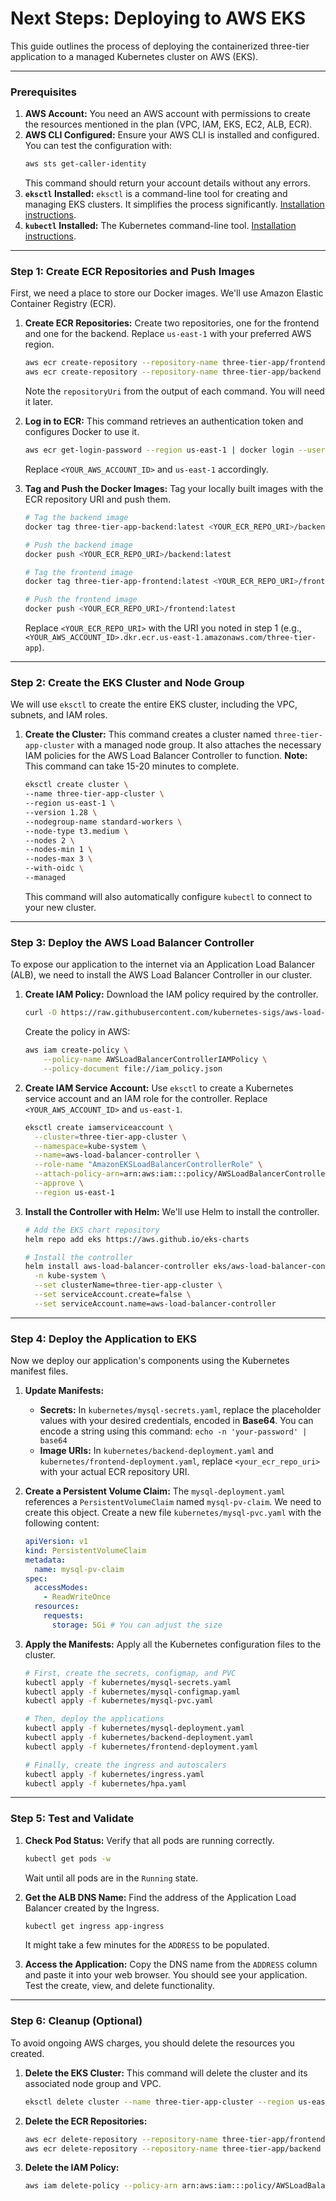 # Next Steps: Deploying to AWS EKS

This guide outlines the process of deploying the containerized three-tier application to a managed Kubernetes cluster on AWS (EKS).

---

### **Prerequisites**

1.  **AWS Account:** You need an AWS account with permissions to create the resources mentioned in the plan (VPC, IAM, EKS, EC2, ALB, ECR).
2.  **AWS CLI Configured:** Ensure your AWS CLI is installed and configured. You can test the configuration with:
    ```bash
    aws sts get-caller-identity
    ```
    This command should return your account details without any errors.
3.  **`eksctl` Installed:** `eksctl` is a command-line tool for creating and managing EKS clusters. It simplifies the process significantly. [Installation instructions](https://docs.aws.amazon.com/eks/latest/userguide/eksctl.html).
4.  **`kubectl` Installed:** The Kubernetes command-line tool. [Installation instructions](https://kubernetes.io/docs/tasks/tools/install-kubectl-linux/).

---

### **Step 1: Create ECR Repositories and Push Images**

First, we need a place to store our Docker images. We'll use Amazon Elastic Container Registry (ECR).

1.  **Create ECR Repositories:**
    Create two repositories, one for the frontend and one for the backend. Replace `us-east-1` with your preferred AWS region.
    ```bash
    aws ecr create-repository --repository-name three-tier-app/frontend --region us-east-1
    aws ecr create-repository --repository-name three-tier-app/backend --region us-east-1
    ```
    Note the `repositoryUri` from the output of each command. You will need it later.

2.  **Log in to ECR:**
    This command retrieves an authentication token and configures Docker to use it.
    ```bash
    aws ecr get-login-password --region us-east-1 | docker login --username AWS --password-stdin <YOUR_AWS_ACCOUNT_ID>.dkr.ecr.us-east-1.amazonaws.com
    ```
    Replace `<YOUR_AWS_ACCOUNT_ID>` and `us-east-1` accordingly.

3.  **Tag and Push the Docker Images:**
    Tag your locally built images with the ECR repository URI and push them.
    ```bash
    # Tag the backend image
    docker tag three-tier-app-backend:latest <YOUR_ECR_REPO_URI>/backend:latest

    # Push the backend image
    docker push <YOUR_ECR_REPO_URI>/backend:latest

    # Tag the frontend image
    docker tag three-tier-app-frontend:latest <YOUR_ECR_REPO_URI>/frontend:latest

    # Push the frontend image
    docker push <YOUR_ECR_REPO_URI>/frontend:latest
    ```
    Replace `<YOUR_ECR_REPO_URI>` with the URI you noted in step 1 (e.g., `<YOUR_AWS_ACCOUNT_ID>.dkr.ecr.us-east-1.amazonaws.com/three-tier-app`).

---

### **Step 2: Create the EKS Cluster and Node Group**

We will use `eksctl` to create the entire EKS cluster, including the VPC, subnets, and IAM roles.

1.  **Create the Cluster:**
    This command creates a cluster named `three-tier-app-cluster` with a managed node group. It also attaches the necessary IAM policies for the AWS Load Balancer Controller to function.
    **Note:** This command can take 15-20 minutes to complete.
    ```bash
    eksctl create cluster \
    --name three-tier-app-cluster \
    --region us-east-1 \
    --version 1.28 \
    --nodegroup-name standard-workers \
    --node-type t3.medium \
    --nodes 2 \
    --nodes-min 1 \
    --nodes-max 3 \
    --with-oidc \
    --managed
    ```
    This command will also automatically configure `kubectl` to connect to your new cluster.

---

### **Step 3: Deploy the AWS Load Balancer Controller**

To expose our application to the internet via an Application Load Balancer (ALB), we need to install the AWS Load Balancer Controller in our cluster.

1.  **Create IAM Policy:**
    Download the IAM policy required by the controller.
    ```bash
    curl -O https://raw.githubusercontent.com/kubernetes-sigs/aws-load-balancer-controller/v2.7.2/docs/install/iam_policy.json
    ```
    Create the policy in AWS:
    ```bash
    aws iam create-policy \
        --policy-name AWSLoadBalancerControllerIAMPolicy \
        --policy-document file://iam_policy.json
    ```

2.  **Create IAM Service Account:**
    Use `eksctl` to create a Kubernetes service account and an IAM role for the controller. Replace `<YOUR_AWS_ACCOUNT_ID>` and `us-east-1`.
    ```bash
    eksctl create iamserviceaccount \
      --cluster=three-tier-app-cluster \
      --namespace=kube-system \
      --name=aws-load-balancer-controller \
      --role-name "AmazonEKSLoadBalancerControllerRole" \
      --attach-policy-arn=arn:aws:iam:::policy/AWSLoadBalancerControllerIAMPolicy \
      --approve \
      --region us-east-1
    ```

3.  **Install the Controller with Helm:**
    We'll use Helm to install the controller.
    ```bash
    # Add the EKS chart repository
    helm repo add eks https://aws.github.io/eks-charts

    # Install the controller
    helm install aws-load-balancer-controller eks/aws-load-balancer-controller \
      -n kube-system \
      --set clusterName=three-tier-app-cluster \
      --set serviceAccount.create=false \
      --set serviceAccount.name=aws-load-balancer-controller
    ```

---

### **Step 4: Deploy the Application to EKS**

Now we deploy our application's components using the Kubernetes manifest files.

1.  **Update Manifests:**
    -   **Secrets:** In `kubernetes/mysql-secrets.yaml`, replace the placeholder values with your desired credentials, encoded in **Base64**.
        You can encode a string using this command: `echo -n 'your-password' | base64`
    -   **Image URIs:** In `kubernetes/backend-deployment.yaml` and `kubernetes/frontend-deployment.yaml`, replace `<your_ecr_repo_uri>` with your actual ECR repository URI.

2.  **Create a Persistent Volume Claim:**
    The `mysql-deployment.yaml` references a `PersistentVolumeClaim` named `mysql-pv-claim`. We need to create this object. Create a new file `kubernetes/mysql-pvc.yaml` with the following content:
    ```yaml
    apiVersion: v1
    kind: PersistentVolumeClaim
    metadata:
      name: mysql-pv-claim
    spec:
      accessModes:
        - ReadWriteOnce
      resources:
        requests:
          storage: 5Gi # You can adjust the size
    ```

3.  **Apply the Manifests:**
    Apply all the Kubernetes configuration files to the cluster.
    ```bash
    # First, create the secrets, configmap, and PVC
    kubectl apply -f kubernetes/mysql-secrets.yaml
    kubectl apply -f kubernetes/mysql-configmap.yaml
    kubectl apply -f kubernetes/mysql-pvc.yaml

    # Then, deploy the applications
    kubectl apply -f kubernetes/mysql-deployment.yaml
    kubectl apply -f kubernetes/backend-deployment.yaml
    kubectl apply -f kubernetes/frontend-deployment.yaml

    # Finally, create the ingress and autoscalers
    kubectl apply -f kubernetes/ingress.yaml
    kubectl apply -f kubernetes/hpa.yaml
    ```

---

### **Step 5: Test and Validate**

1.  **Check Pod Status:**
    Verify that all pods are running correctly.
    ```bash
    kubectl get pods -w
    ```
    Wait until all pods are in the `Running` state.

2.  **Get the ALB DNS Name:**
    Find the address of the Application Load Balancer created by the Ingress.
    ```bash
    kubectl get ingress app-ingress
    ```
    It might take a few minutes for the `ADDRESS` to be populated.

3.  **Access the Application:**
    Copy the DNS name from the `ADDRESS` column and paste it into your web browser. You should see your application. Test the create, view, and delete functionality.

---

### **Step 6: Cleanup (Optional)**

To avoid ongoing AWS charges, you should delete the resources you created.

1.  **Delete the EKS Cluster:**
    This command will delete the cluster and its associated node group and VPC.
    ```bash
    eksctl delete cluster --name three-tier-app-cluster --region us-east-1
    ```

2.  **Delete the ECR Repositories:**
    ```bash
    aws ecr delete-repository --repository-name three-tier-app/frontend --force --region us-east-1
    aws ecr delete-repository --repository-name three-tier-app/backend --force --region us-east-1
    ```

3.  **Delete the IAM Policy:**
    ```bash
    aws iam delete-policy --policy-arn arn:aws:iam:::policy/AWSLoadBalancerControllerIAMPolicy
    ```
```